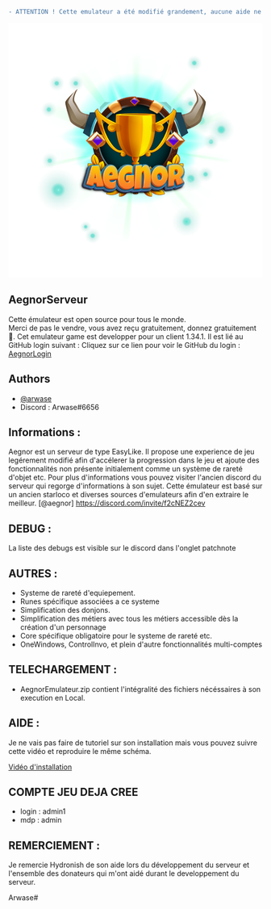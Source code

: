```diff
- ATTENTION ! Cette emulateur a été modifié grandement, aucune aide ne sera apporté si vous souhaitez le modifier !
```

![Logo](./aegnorlogo.png)

## AegnorServeur

Cette émulateur est open source pour tous le monde.  
Merci de pas le vendre, vous avez reçu gratuitement, donnez gratuitement 🤗.
Cet emulateur game est developper pour un client 1.34.1.
Il est lié au GitHub login suivant :
Cliquez sur ce lien pour voir le GitHub du login : [AegnorLogin](https://github.com/arwase/aegnor_loginV2) 

## Authors

- [@arwase](https://github.com/arwase) 
- Discord : Arwase#6656

## Informations :

Aegnor est un serveur de type EasyLike.
Il propose une experience de jeu legérement modifié afin d'accélerer la progression dans le jeu et ajoute des fonctionnalités non présente initialement comme un système de rareté d'objet etc.
Pour plus d'informations vous pouvez visiter l'ancien discord du serveur qui regorge d'informations à son sujet.
Cette émulateur est basé sur un ancien starloco et diverses sources d'emulateurs afin d'en extraire le meilleur.
[@aegnor] https://discord.com/invite/f2cNEZ2cev

## DEBUG :

La liste des debugs est visible sur le discord dans l'onglet patchnote

## AUTRES :

- Systeme de rareté d'equiepement.
- Runes spécifique associées a ce systeme
- Simplification des donjons.
- Simplification des métiers avec tous les métiers accessible dès la création d'un personnage
- Core spécifique obligatoire pour le systeme de rareté etc.
- OneWindows, ControlInvo, et plein d'autre fonctionnalités multi-comptes 

## TELECHARGEMENT :

- AegnorEmulateur.zip contient l'intégralité des fichiers nécéssaires à son execution en Local.

## AIDE :

Je ne vais pas faire de tutoriel sur son installation mais vous pouvez suivre cette vidéo et reproduire le même schéma.

[Vidéo d'installation](https://youtu.be/06tjFmFvEkk) 


## COMPTE JEU DEJA CREE

- login : admin1
- mdp : admin

## REMERCIEMENT :

Je remercie Hydronish de son aide lors du développement du serveur et l'ensemble des donateurs qui m'ont aidé durant le developpement du serveur.  

Arwase#
